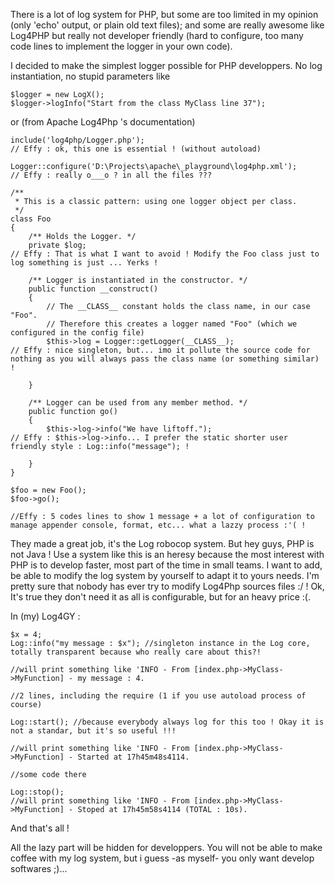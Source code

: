 There is a lot of log system for PHP, but some are too limited in my opinion (only 'echo' output, or plain old text files); and some are really awesome like Log4PHP but really not developer friendly (hard to configure, too many code lines to implement the logger in your own code).

I decided to make the simplest logger possible for PHP developpers. No log instantiation, no stupid parameters like
```
$logger = new LogX();
$logger->logInfo("Start from the class MyClass line 37");
```

or (from Apache Log4Php 's documentation)

```
include('log4php/Logger.php'); 
// Effy : ok, this one is essential ! (without autoload)

Logger::configure('D:\Projects\apache\_playground\log4php.xml'); 
// Effy : really o___o ? in all the files ???

/**
 * This is a classic pattern: using one logger object per class.
 */
class Foo
{
    /** Holds the Logger. */
    private $log; 
// Effy : That is what I want to avoid ! Modify the Foo class just to log something is just ... Yerks !

    /** Logger is instantiated in the constructor. */
    public function __construct()
    {
        // The __CLASS__ constant holds the class name, in our case "Foo".
        // Therefore this creates a logger named "Foo" (which we configured in the config file)
        $this->log = Logger::getLogger(__CLASS__); 
// Effy : nice singleton, but... imo it pollute the source code for nothing as you will always pass the class name (or something similar) !

    }

    /** Logger can be used from any member method. */
    public function go()
    {
        $this->log->info("We have liftoff."); 
// Effy : $this->log->info... I prefer the static shorter user friendly style : Log::info("message"); !

    }
}

$foo = new Foo();
$foo->go();

//Effy : 5 codes lines to show 1 message + a lot of configuration to manage appender console, format, etc... what a lazzy process :'( !

```

They made a great job, it's the Log robocop system. But hey guys, PHP is not Java ! Use a system like this is an heresy because the most interest with PHP is to develop faster, most part of the time in small teams. I want to add, be able to modify the log system by yourself to adapt it to yours needs. I'm pretty sure that nobody has ever try to modify Log4Php sources files :/ ! Ok, It's true they don't need it as all is configurable, but for an heavy price :(.

In (my) Log4GY :

```
$x = 4;
Log::info("my message : $x"); //singleton instance in the Log core, totally transparent because who really care about this?!

//will print something like 'INFO - From [index.php->MyClass->MyFunction] - my message : 4.

//2 lines, including the require (1 if you use autoload process of course)
```

```
Log::start(); //because everybody always log for this too ! Okay it is not a standar, but it's so useful !!!

//will print something like 'INFO - From [index.php->MyClass->MyFunction] - Started at 17h45m48s4114. 

//some code there

Log::stop(); 
//will print something like 'INFO - From [index.php->MyClass->MyFunction] - Stoped at 17h45m58s4114 (TOTAL : 10s). 
```

And that's all !

All the lazy part will be hidden for developpers. You will not be able to make coffee with my log system, but i guess -as myself- you only want develop softwares ;)...